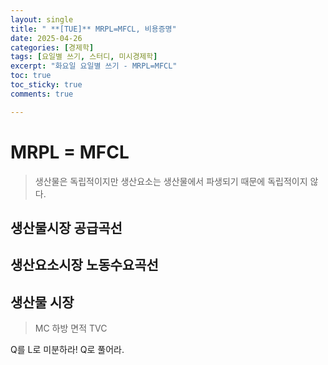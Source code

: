 ```yaml
---
layout: single
title: " **[TUE]** MRPL=MFCL, 비용증명"
date: 2025-04-26
categories: [경제학]
tags: [요일별 쓰기, 스터디, 미시경제학]
excerpt: "화요일 요일별 쓰기 - MRPL=MFCL"
toc: true
toc_sticky: true
comments: true

---
```


# MRPL = MFCL
> 생산물은 독립적이지만 생산요소는 생산물에서 파생되기 때문에 독립적이지 않다. 

## 생산물시장 공급곡선


## 생산요소시장 노동수요곡선


## 생산물 시장


> MC 하방 면적 TVC

Q를 L로 미분하라! Q로 풀어라.

